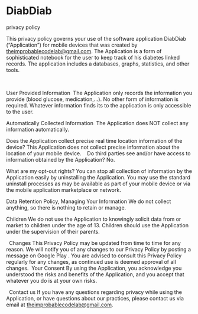 # DiabDiab
privacy policy


This privacy policy governs your use of the software application DiabDiab (“Application”) for mobile devices that was created by theimprobablecodelab@gmail.com. The Application is a form of sophisticated notebook for the user to keep track of his diabetes linked records. The application includes a databases, graphs, statistics, and other tools.

 


User Provided Information 
The Application only records the information you provide (blood glucose, medication,…). No other form of information is required. Whatever information finds its to the application is only accessible to the user.


Automatically Collected Information 
The Application does NOT collect any information automatically. 


Does the Application collect precise real time location information of the device?
This Application does not collect precise information about the location of your mobile device. 
 
Do third parties see and/or have access to information obtained by the Application?
No. 


What are my opt-out rights?
You can stop all collection of information by the Application easily by uninstalling the Application. You may use the standard uninstall processes as may be available as part of your mobile device or via the mobile application marketplace or network. 


Data Retention Policy, Managing Your Information
We do not collect anything, so there is nothing to retain or manage. 


Children
We do not use the Application to knowingly solicit data from or market to children under the age of 13. Children should use the Application under the supervision of their parents.

 
Changes
This Privacy Policy may be updated from time to time for any reason. We will notify you of any changes to our Privacy Policy by posting a message on Google Play . You are advised to consult this Privacy Policy regularly for any changes, as continued use is deemed approval of all changes. 
Your Consent
By using the Application, you acknowledge you understood the risks and benefits of the Application, and you accept that whatever you do is at your own risks.

 
Contact us
If you have any questions regarding privacy while using the Application, or have questions about our practices, please contact us via email at theimprobablecodelab@gmail.com.
